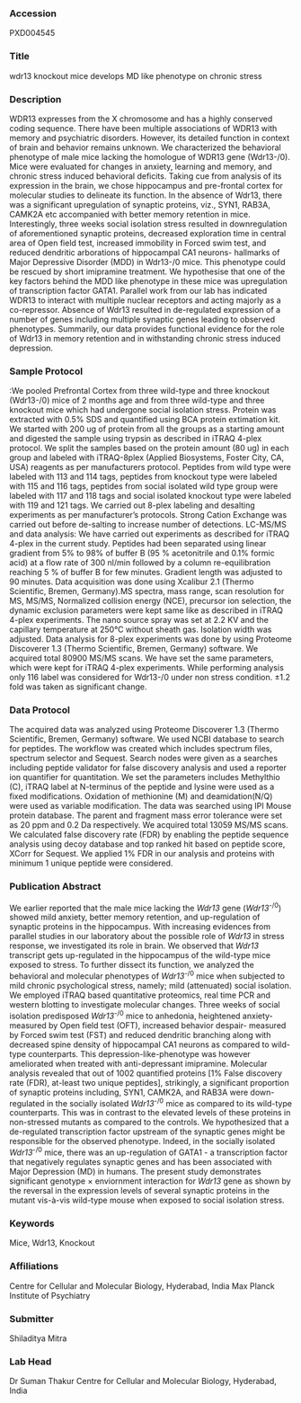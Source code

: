 ### Accession
PXD004545

### Title
wdr13 knockout mice develops MD like phenotype on chronic stress

### Description
WDR13 expresses from the X chromosome and has a highly conserved coding sequence. There have been multiple associations of WDR13 with memory and psychiatric disorders. However, its detailed function in context of brain and behavior remains unknown.  We characterized the behavioral phenotype of male mice lacking the homologue of WDR13 gene (Wdr13-/0). Mice were evaluated for changes in anxiety, learning and memory, and chronic stress induced behavioral deficits. Taking cue from analysis of its expression in the brain, we chose hippocampus and pre-frontal cortex for molecular studies to delineate its function. In the absence of Wdr13, there was a significant upregulation of synaptic proteins, viz., SYN1, RAB3A, CAMK2A etc accompanied with better memory retention in mice. Interestingly, three weeks social isolation stress resulted in downregulation of aforementioned synaptic proteins, decreased exploration time in central area of Open field test, increased immobility in Forced swim test, and reduced dendritic arborations of hippocampal CA1 neurons- hallmarks of Major Depressive Disorder (MDD) in Wdr13-/0 mice. This phenotype could be rescued by short imipramine treatment. We hypothesise that one of the key factors behind the MDD like phenotype in these mice was upregulation of transcription factor GATA1. Parallel work from our lab has indicated WDR13 to interact with multiple nuclear receptors and acting majorly as a co-repressor. Absence of Wdr13 resulted in de-regulated expression of a number of genes including multiple synaptic genes leading to observed phenotypes. Summarily, our data provides functional evidence for the role of Wdr13 in memory retention and in withstanding chronic stress induced depression.

### Sample Protocol
:We pooled Prefrontal Cortex from three wild-type and three knockout (Wdr13-/0) mice of 2 months age and from three wild-type and three knockout mice which had undergone social isolation stress. Protein was extracted with 0.5% SDS and quantified using BCA protein extimation kit. We started with 200 ug of protein from all the groups as a starting amount and digested the sample using trypsin as described in iTRAQ 4-plex protocol. We split the samples based on the protein amount (80 ug) in each group and labeled with iTRAQ-8plex  (Applied Biosystems, Foster City, CA, USA) reagents as per manufacturers protocol. Peptides from wild type were labeled with 113 and 114 tags, peptides from knockout type were labeled with 115 and 116 tags, peptides from social isolated wild type group were labeled with 117 and 118 tags and social isolated knockout type were labeled with 119 and 121 tags. We carried out 8-plex labeling and desalting experiments as per manufacturer’s protocols. Strong Cation Exchange was carried out before de-salting to increase number of detections.  LC-MS/MS and data analysis: We have carried out experiments as described for iTRAQ 4-plex in the current study. Peptides had been separated using linear gradient from 5% to 98% of buffer B (95 % acetonitrile and 0.1% formic acid) at a flow rate of 300 nl/min followed by a column re-equilibration reaching 5 % of buffer B for few minutes. Gradient length was adjusted to 90 minutes. Data acquisition was done using Xcalibur 2.1 (Thermo Scientific, Bremen, Germany).MS spectra, mass range, scan resolution for MS, MS/MS, Normalized collision energy (NCE), precursor ion selection, the dynamic exclusion parameters were kept same like as described in iTRAQ 4-plex experiments. The nano source spray was set at 2.2 KV and the capillary temperature at 250°C without sheath gas. Isolation width was adjusted. Data analysis for 8-plex experiments was done by using Proteome Discoverer 1.3 (Thermo Scientific, Bremen, Germany) software. We acquired total 80900 MS/MS scans. We have set the same parameters, which were kept for iTRAQ 4-plex experiments. While performing analysis only 116 label was considered for Wdr13-/0 under non stress condition. ±1.2 fold was taken as significant change.

### Data Protocol
The acquired data was analyzed using Proteome Discoverer 1.3 (Thermo Scientific, Bremen, Germany) software. We used NCBI database to search for peptides. The workflow was created which includes spectrum files, spectrum selector and Sequest. Search nodes were given as a searches including peptide validator for false discovery analysis and used a reporter ion quantifier for quantitation. We set the parameters includes Methylthio (C), iTRAQ label at N-terminus of the peptide and lysine were used as a fixed modifications. Oxidation of methionine (M) and deamidation(N/Q) were used as variable modification. The data was searched using IPI Mouse protein database. The parent and fragment mass error tolerance were set as 20 ppm and 0.2 Da respectively. We acquired total 13059 MS/MS scans. We calculated false discovery rate (FDR) by enabling the peptide sequence analysis using decoy database and top ranked hit based on peptide score, XCorr for Sequest. We applied 1% FDR in our analysis and proteins with minimum 1 unique peptide were considered.

### Publication Abstract
We earlier reported that the male mice lacking the <i>Wdr13</i> gene (<i>Wdr13</i><sup>-/0</sup>) showed mild anxiety, better memory retention, and up-regulation of synaptic proteins in the hippocampus. With increasing evidences from parallel studies in our laboratory about the possible role of <i>Wdr13</i> in stress response, we investigated its role in brain. We observed that <i>Wdr13</i> transcript gets up-regulated in the hippocampus of the wild-type mice exposed to stress. To further dissect its function, we analyzed the behavioral and molecular phenotypes of <i>Wdr13</i><sup>-/0</sup> mice when subjected to mild chronic psychological stress, namely; mild (attenuated) social isolation. We employed iTRAQ based quantitative proteomics, real time PCR and western blotting to investigate molecular changes. Three weeks of social isolation predisposed <i>Wdr13</i><sup>-/0</sup> mice to anhedonia, heightened anxiety-measured by Open field test (OFT), increased behavior despair- measured by Forced swim test (FST) and reduced dendritic branching along with decreased spine density of hippocampal CA1 neurons as compared to wild-type counterparts. This depression-like-phenotype was however ameliorated when treated with anti-depressant imipramine. Molecular analysis revealed that out of 1002 quantified proteins [1% False discovery rate (FDR), at-least two unique peptides], strikingly, a significant proportion of synaptic proteins including, SYN1, CAMK2A, and RAB3A were down-regulated in the socially isolated <i>Wdr13</i><sup>-/0</sup> mice as compared to its wild-type counterparts. This was in contrast to the elevated levels of these proteins in non-stressed mutants as compared to the controls. We hypothesized that a de-regulated transcription factor upstream of the synaptic genes might be responsible for the observed phenotype. Indeed, in the socially isolated <i>Wdr13</i><sup>-/0</sup> mice, there was an up-regulation of GATA1 - a transcription factor that negatively regulates synaptic genes and has been associated with Major Depression (MD) in humans. The present study demonstrates significant genotype &#xd7; enviornment interaction for <i>Wdr13</i> gene as shown by the reversal in the expression levels of several synaptic proteins in the mutant vis-&#xe0;-vis wild-type mouse when exposed to social isolation stress.

### Keywords
Mice, Wdr13, Knockout

### Affiliations
Centre for Cellular and Molecular Biology, Hyderabad, India
Max Planck Institute of Psychiatry

### Submitter
Shiladitya Mitra

### Lab Head
Dr Suman Thakur
Centre for Cellular and Molecular Biology, Hyderabad, India



